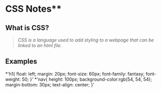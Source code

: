 # CSS Notes**  

## **What is CSS?**  
> *CSS is a language used to add styling to a webpage that can be linked to an html file.*  

## **Examples**
*'h1{
     float: left;
     margin: 20px;
     font-size: 60px;
     font-family: fantasy;
     font-weight: 50;
}'
*'nav{
    height: 100px;
    background-color:rgb(54, 54, 54);
    margin-bottom: 30px;
    text-align: center;
}'

